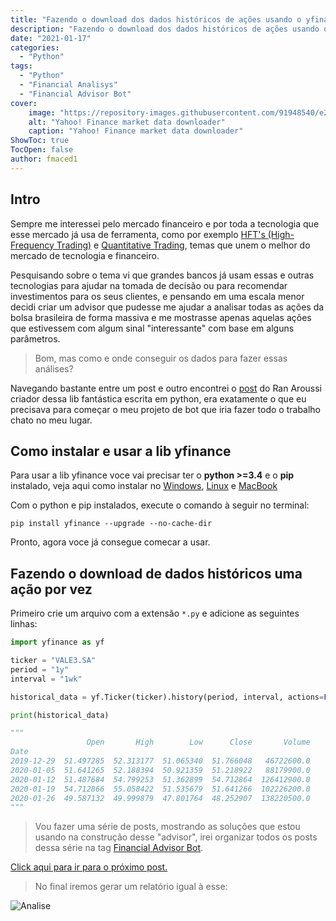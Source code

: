 ```yaml
---
title: "Fazendo o download dos dados históricos de ações usando o yfinance"
description: "Fazendo o download dos dados históricos de ações usando o yfinance"
date: "2021-01-17"
categories:
  - "Python"
tags:
  - "Python"
  - "Financial Analisys"
  - "Financial Advisor Bot"
cover:
    image: "https://repository-images.githubusercontent.com/91948540/e2b14a80-7fc7-11e9-8b9b-5e1f56b0052a"
    alt: "Yahoo! Finance market data downloader"
    caption: "Yahoo! Finance market data downloader"
ShowToc: true
TocOpen: false
author: fmaced1
---
```


Intro
---------

Sempre me interessei pelo mercado financeiro e por toda a tecnologia que esse mercado já usa de ferramenta, como por exemplo [HFT's (High-Frequency Trading)](https://www.investopedia.com/terms/h/high-frequency-trading.asp#:~:text=High%2Dfrequency%20trading%2C%20also%20known,orders%20based%20on%20market%20conditions.) e [Quantitative Trading](https://www.investopedia.com/terms/q/quantitative-trading.asp), temas que unem o melhor do mercado de tecnologia e financeiro.

Pesquisando sobre o tema vi que grandes bancos já usam essas e outras tecnologias para ajudar na tomada de decisão ou para recomendar investimentos para os seus clientes, e pensando em uma escala menor decidi criar um advisor que pudesse me ajudar a analisar todas as ações da bolsa brasileira de forma massiva e me mostrasse apenas aquelas ações que estivessem com algum sinal "interessante" com base em alguns parâmetros.

> Bom, mas como e onde conseguir os dados para fazer essas análises?

Navegando bastante entre um post e outro encontrei o [post](https://aroussi.com/post/python-yahoo-finance) do Ran Aroussi criador dessa lib fantástica escrita em python, era exatamente o que eu precisava para começar o meu projeto de bot que iria fazer todo o trabalho chato no meu lugar.

Como instalar e usar a lib yfinance
-------------------------

Para usar a lib yfinance voce vai precisar ter o **python >=3.4** e o **pip** instalado, veja aqui como instalar no [Windows](https://python.org.br/instalacao-windows/), [Linux](https://python.org.br/instalacao-linux/) e [MacBook](https://python.org.br/instalacao-mac/)

Com o python e pip instalados, execute o comando à seguir no terminal:

```terminal
pip install yfinance --upgrade --no-cache-dir
```

Pronto, agora voce já consegue comecar a usar.

Fazendo o download de dados históricos uma ação por vez
--------------------

Primeiro crie um arquivo com a extensão `*.py` e adicione as seguintes linhas:

```python
import yfinance as yf

ticker = "VALE3.SA"
period = "1y"
interval = "1wk"

historical_data = yf.Ticker(ticker).history(period, interval, actions=False).dropna()

print(historical_data)

"""
                 Open       High        Low      Close       Volume
Date                                                               
2019-12-29  51.497285  52.313177  51.065340  51.766048   46722600.0
2020-01-05  51.641265  52.188394  50.921359  51.218922   88179900.0
2020-01-12  51.487684  54.799253  51.362899  54.712864  126412900.0
2020-01-19  54.712866  55.058422  51.535679  51.641266  102226200.0
2020-01-26  49.587132  49.999879  47.801764  48.252907  138220500.0
"""
```

> Vou fazer uma série de posts, mostrando as soluções que estou usando na construção desse "advisor", irei organizar todos os posts dessa série na tag [Financial Advisor Bot](../../tags/financial-advisor-bot/).

[Click aqui para ir para o próximo post.](../como-fazer-cache-de-objetos-json-com-python/)

> No final iremos gerar um relatório igual à esse:

![Analise](../images/B3SA3.SA.jpeg)